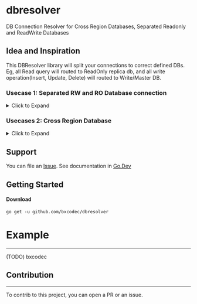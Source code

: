 # dbresolver
DB Connection Resolver for Cross Region Databases, Separated Readonly and ReadWrite Databases

## Idea and Inspiration

This DBResolver library will split your connections to correct defined DBs. Eg, all Read query will routed to ReadOnly replica db, and all write operation(Insert, Update, Delete) will routed to Write/Master DB. 

### Usecase 1: Separated RW and RO Database connection
<details>

<summary>Click to Expand</summary>

- You have your application deployed
- You separate the connections for optimized query 
- ![image](https://user-images.githubusercontent.com/11002383/180010864-c9e2a0b6-520d-48d6-bf0d-490eb070e75d.png) 

</details>

### Usecases 2: Cross Region Database
<details>

<summary>Click to Expand</summary>

- Your application deployed to multi regions.
- You have your Databases configured globally.
- ![image](https://user-images.githubusercontent.com/11002383/179894026-7206cbb8-35d7-4fd9-9ce9-4e62bf1ec156.png)

</details>

## Support

You can file an [Issue](https://github.com/bxcodec/dbresolver/issues/new).
See documentation in [Go.Dev](https://pkg.go.dev/github.com/bxcodec/dbresolver?tab=doc)

## Getting Started

#### Download

```shell
go get -u github.com/bxcodec/dbresolver
```

# Example
---
(TODO) bxcodec


## Contribution
---

To contrib to this project, you can open a PR or an issue.

